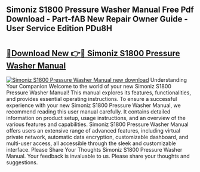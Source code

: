 ## Simoniz S1800 Pressure Washer Manual Free Pdf Download - Part-fAB New Repair Owner Guide - User Service Edition PDu8H

# <h2><a href="http://bc6780.oget.top/?id=Simoniz+S1800+Pressure+Washer+Manual">🔗Download New 👉🔴 Simoniz S1800 Pressure Washer Manual</a></h2>

[![Simoniz S1800 Pressure Washer Manual new download](https://i.imgur.com/5g1atiW.png)](http://bc6780.oget.top/?id=Simoniz+S1800+Pressure+Washer+Manual)
Understanding Your Companion Welcome to the world of your new Simoniz S1800 Pressure Washer Manual! This manual explores its features, functionalities, and provides essential operating instructions. To ensure a successful experience with your new Simoniz S1800 Pressure Washer Manual, we recommend reading this user manual carefully. It contains detailed information on product setup, usage instructions, and an overview of the various features and capabilities. Simoniz S1800 Pressure Washer Manual offers users an extensive range of advanced features, including virtual private network, automatic data encryption, customizable dashboard, and multi-user access, all accessible through the sleek and customizable interface. Please Share Your Thoughts Simoniz S1800 Pressure Washer Manual. Your feedback is invaluable to us. Please share your thoughts and suggestions.
